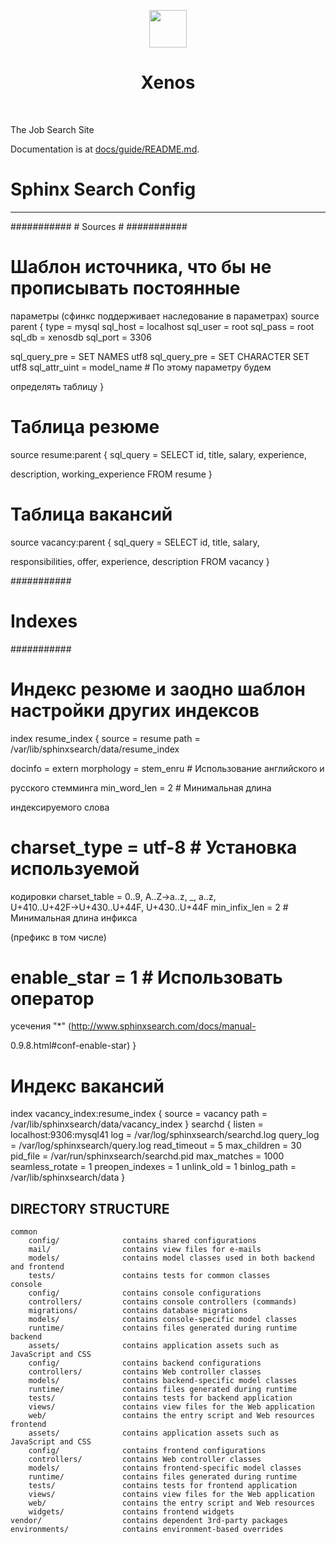 <p align="center">
    <a href="https://github.com/yiisoft" target="_blank">
        <img src="https://pp.userapi.com/c830509/v830509539/1da3e4/R16VKw73izM.jpg" height="60px">
    </a>
    <h1 align="center">Xenos</h1>
    <br>
</p>

The Job Search Site

Documentation is at [docs/guide/README.md](docs/guide/README.md).


<h1>Sphinx Search Config</h1>
<hr>
###########
# Sources #
###########

# Шаблон источника, что бы не прописывать постоянные 

параметры (сфинкс поддерживает наследование в параметрах)
source parent {
  type          = mysql
  sql_host      = localhost
  sql_user      = root
  sql_pass      = root
  sql_db        = xenosdb
  sql_port      = 3306

  sql_query_pre  = SET NAMES utf8
  sql_query_pre  = SET CHARACTER SET utf8
  sql_attr_uint  = model_name  # По этому параметру будем 

определять таблицу
}

# Таблица резюме
source resume:parent {
  sql_query      = SELECT id, title, salary, experience, 

description, working_experience FROM resume
}

# Таблица вакансий
source vacancy:parent {
  sql_query      = SELECT id, title, salary, 

responsibilities, offer, experience, description FROM vacancy
}


###########
# Indexes #
###########

# Индекс резюме и заодно шаблон настройки других индексов
index resume_index {
  source        = resume
  path          = /var/lib/sphinxsearch/data/resume_index

  docinfo       = extern
  morphology    = stem_enru  # Использование английского и 

русского стемминга
  min_word_len  = 2          # Минимальная длина 

индексируемого слова
  # charset_type  = utf-8      # Установка используемой 

кодировки
  charset_table = 0..9, A..Z->a..z, _, a..z, \
    U+410..U+42F->U+430..U+44F, U+430..U+44F
  min_infix_len = 2          # Минимальная длина инфикса 

(префикс в том числе)
  # enable_star   = 1          # Использовать оператор 

усечения "*" (http://www.sphinxsearch.com/docs/manual-

0.9.8.html#conf-enable-star)
}

# Индекс вакансий
index vacancy_index:resume_index  {
  source        = vacancy
  path          = /var/lib/sphinxsearch/data/vacancy_index
}
searchd
{
  listen            = localhost:9306:mysql41
  log               = /var/log/sphinxsearch/searchd.log
  query_log         = /var/log/sphinxsearch/query.log
  read_timeout      = 5
  max_children      = 30
  pid_file          = /var/run/sphinxsearch/searchd.pid
  max_matches       = 1000
  seamless_rotate   = 1
  preopen_indexes   = 1
  unlink_old        = 1
  binlog_path       = /var/lib/sphinxsearch/data
}


DIRECTORY STRUCTURE
-------------------

```
common
    config/              contains shared configurations
    mail/                contains view files for e-mails
    models/              contains model classes used in both backend and frontend
    tests/               contains tests for common classes    
console
    config/              contains console configurations
    controllers/         contains console controllers (commands)
    migrations/          contains database migrations
    models/              contains console-specific model classes
    runtime/             contains files generated during runtime
backend
    assets/              contains application assets such as JavaScript and CSS
    config/              contains backend configurations
    controllers/         contains Web controller classes
    models/              contains backend-specific model classes
    runtime/             contains files generated during runtime
    tests/               contains tests for backend application    
    views/               contains view files for the Web application
    web/                 contains the entry script and Web resources
frontend
    assets/              contains application assets such as JavaScript and CSS
    config/              contains frontend configurations
    controllers/         contains Web controller classes
    models/              contains frontend-specific model classes
    runtime/             contains files generated during runtime
    tests/               contains tests for frontend application
    views/               contains view files for the Web application
    web/                 contains the entry script and Web resources
    widgets/             contains frontend widgets
vendor/                  contains dependent 3rd-party packages
environments/            contains environment-based overrides
```
